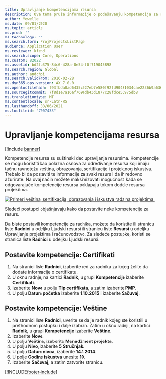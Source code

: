 ```yaml
---
title: Upravljanje kompetencijama resursa
description: Ova tema pruža informacije o podešavanju kompetencija za resurse projekta.
author: Yowelle
ms.date: 09/01/2020
ms.topic: article
ms.prod: ''
ms.technology: ''
ms.search.form: ProjProjectsListPage
audience: Application User
ms.reviewer: kfend
ms.search.scope: Core, Operations
ms.custom: 82022
ms.assetid: bd2fb375-84c6-428a-8e54-f0f719045898
ms.search.region: Global
ms.author: andchoi
ms.search.validFrom: 2016-02-28
ms.dyn365.ops.version: AX 7.0.0
ms.openlocfilehash: f93fbda0ad6435c627eb7e580f92fd90481034cae2236b9a636195883470ca5c
ms.sourcegitcommit: 7f8d1e7a16af769adb43d1877c28fdce53975db8
ms.translationtype: MT
ms.contentlocale: sr-Latn-RS
ms.lasthandoff: 08/06/2021
ms.locfileid: "7007433"
---
```

# <a name="manage-resource-competencies"></a>Upravljanje kompetencijama resursa

[!include [banner](../includes/banner.md)]

Kompetencije resursa su suštinski deo upravljanja resursima. Kompetencije se mogu koristiti kao polazna osnova za određivanje resursa koji imaju tačnu ravnotežu veština, obrazovanja, sertifikacije i projektnog iskustva. Trebalo bi da postaviti te informacije za svaki resurs i da ih redovno ažurirate. Na ovaj način možete maksimizovati mogućnosti kada se odgovarajuće kompetencije resursa poklapaju tokom dodele resursa projektima.

[![Primeri veština, sertifikacija, obrazovanja i iskustva rada na projektima.](./media/projectresourcing06-1024x383.jpg)](./media/projectresourcing06.jpg)

Sledeći postupci objašnjavaju kako da postavite neke kompetencije za resurs.

Da biste postavili kompetencije za radnika, možete da koristite ili stranicu liste **Radnici** u odeljku Ljudski resursi ili stranicu liste **Resursi** u odeljku Upravljanje projektima i računovodstvo. Za sledeće postupke, koristi se stranica liste **Radnici** u odeljku Ljudski resursi.

## <a name="set-up-competencies-certificates"></a>Postavite kompetencije: Certifikati

1. Na stranici liste **Radnici**, izaberite red za radnika za kojeg želite da dodate informacije o certifikatu.
2. U oknu radnje, na kartici **Radnik**, u grupi **Kompetencije** izaberite **Certifikati**.
3. Izaberite **Novo** u polju **Tip certifikata**, a zatim izaberite **PMP**.
4. U polju **Datum početka** izaberite **1.10.2015** i izaberite **Sačuvaj**.

## <a name="set-up-competencies-skills"></a>Postavite kompetencije: Veštine

1. Na stranici liste **Radnici**, uverite se da je radnik kojeg ste koristili u prethodnom postupku i dalje izabran. Zatim u oknu radnji, na kartici **Radnik**, u grupi **Kompetencije** izaberite **Veštine**.
2. Izaberite **Novo**.
3. U polju **Veština**, izaberite **Menadžment projekta**.
4. U polju **Nivo**, izaberite **5 Stručnjak**.
5. U polju **Datum nivoa**, izaberite **14.1.2014**.
6. U polje **Godine iskustva** unesite **10**.
7. Izaberite **Sačuvaj**, a zatim zatvorite stranicu.


[!INCLUDE[footer-include](../includes/footer-banner.md)]